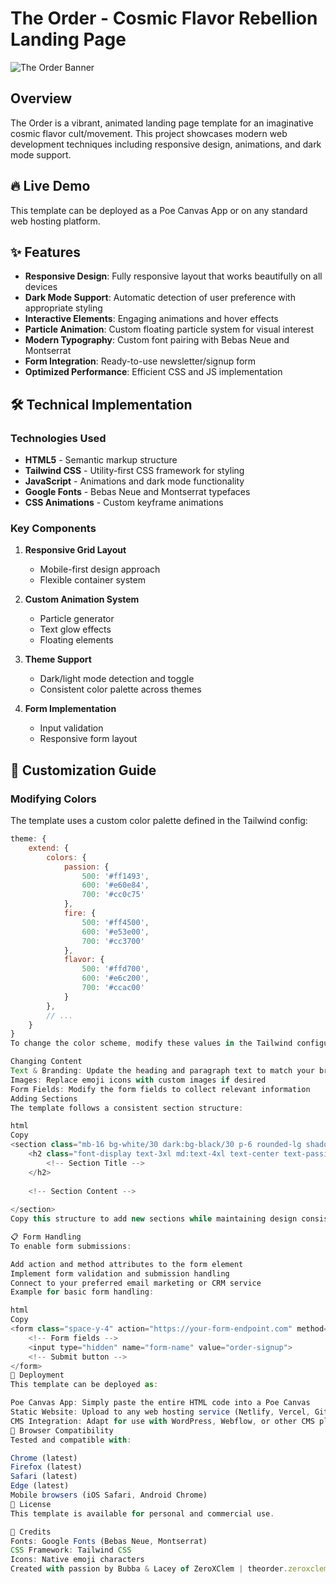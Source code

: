 # The Order - Cosmic Flavor Rebellion Landing Page

![The Order Banner](https://i.imgur.com/eUe8bGU.png)

## Overview

The Order is a vibrant, animated landing page template for an imaginative cosmic flavor cult/movement. This project showcases modern web development techniques including responsive design, animations, and dark mode support.

## 🔥 Live Demo

This template can be deployed as a Poe Canvas App or on any standard web hosting platform.

## ✨ Features

- **Responsive Design**: Fully responsive layout that works beautifully on all devices
- **Dark Mode Support**: Automatic detection of user preference with appropriate styling
- **Interactive Elements**: Engaging animations and hover effects
- **Particle Animation**: Custom floating particle system for visual interest
- **Modern Typography**: Custom font pairing with Bebas Neue and Montserrat
- **Form Integration**: Ready-to-use newsletter/signup form
- **Optimized Performance**: Efficient CSS and JS implementation

## 🛠️ Technical Implementation

### Technologies Used

- **HTML5** - Semantic markup structure
- **Tailwind CSS** - Utility-first CSS framework for styling
- **JavaScript** - Animations and dark mode functionality
- **Google Fonts** - Bebas Neue and Montserrat typefaces
- **CSS Animations** - Custom keyframe animations

### Key Components

1. **Responsive Grid Layout**
   - Mobile-first design approach
   - Flexible container system

2. **Custom Animation System**
   - Particle generator
   - Text glow effects
   - Floating elements

3. **Theme Support**
   - Dark/light mode detection and toggle
   - Consistent color palette across themes

4. **Form Implementation**
   - Input validation
   - Responsive form layout

## 🎨 Customization Guide

### Modifying Colors

The template uses a custom color palette defined in the Tailwind config:

```js
theme: {
    extend: {
        colors: {
            passion: {
                500: '#ff1493',
                600: '#e60e84',
                700: '#cc0c75'
            },
            fire: {
                500: '#ff4500',
                600: '#e53e00',
                700: '#cc3700'
            },
            flavor: {
                500: '#ffd700',
                600: '#e6c200',
                700: '#ccac00'
            }
        },
        // ...
    }
}
To change the color scheme, modify these values in the Tailwind configuration.

Changing Content
Text & Branding: Update the heading and paragraph text to match your branding
Images: Replace emoji icons with custom images if desired
Form Fields: Modify the form fields to collect relevant information
Adding Sections
The template follows a consistent section structure:

html
Copy
<section class="mb-16 bg-white/30 dark:bg-black/30 p-6 rounded-lg shadow-lg backdrop-blur-sm">
    <h2 class="font-display text-3xl md:text-4xl text-center text-passion-500 mb-8">
        <!-- Section Title -->
    </h2>
    
    <!-- Section Content -->
    
</section>
Copy this structure to add new sections while maintaining design consistency.

📋 Form Handling
To enable form submissions:

Add action and method attributes to the form element
Implement form validation and submission handling
Connect to your preferred email marketing or CRM service
Example for basic form handling:

html
Copy
<form class="space-y-4" action="https://your-form-endpoint.com" method="POST">
    <!-- Form fields -->
    <input type="hidden" name="form-name" value="order-signup">
    <!-- Submit button -->
</form>
🚀 Deployment
This template can be deployed as:

Poe Canvas App: Simply paste the entire HTML code into a Poe Canvas
Static Website: Upload to any web hosting service (Netlify, Vercel, GitHub Pages)
CMS Integration: Adapt for use with WordPress, Webflow, or other CMS platforms
📱 Browser Compatibility
Tested and compatible with:

Chrome (latest)
Firefox (latest)
Safari (latest)
Edge (latest)
Mobile browsers (iOS Safari, Android Chrome)
📄 License
This template is available for personal and commercial use.

🙏 Credits
Fonts: Google Fonts (Bebas Neue, Montserrat)
CSS Framework: Tailwind CSS
Icons: Native emoji characters
Created with passion by Bubba & Lacey of ZeroXClem | theorder.zeroxclem.com
